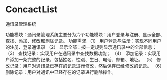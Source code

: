 # ConcactList
通讯录管理系统

功能模块：通讯录管理系统主要分为六个功能模块：用户登录与注册、显示全部、查找、添加、修改和删除记录。
功能需求
（1）	用户登录与注册：实现不同用户的注册、登录通讯录
（2）	显示全部：按一定规则显示通讯录中的全部信息；
（3）	查找记录：实现用户在通讯录中查找数据功能；
（4）	添加记录：实现用户添加一条完整的记录，包括姓名、性别、生日、电话、邮箱、地址。
（5）	修改记录：用户对通讯录已存在的记录进行修改，然后保存已经修改的记录。
（6）	删除记录：用户对通讯中已经存在的记录进行删除操作。
